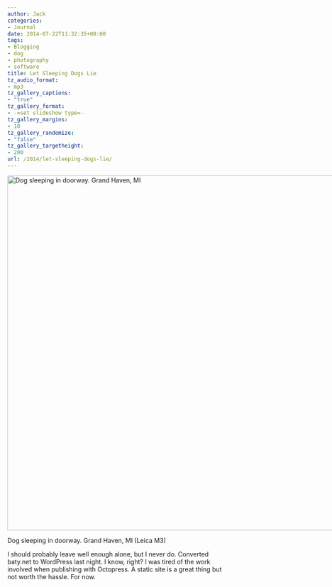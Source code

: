 ```yaml
---
author: Jack
categories:
- Journal
date: 2014-07-22T11:32:35+00:00
tags:
- Blogging
- dog
- photography
- software
title: Let Sleeping Dogs Lie
tz_audio_format:
- mp3
tz_gallery_captions:
- "true"
tz_gallery_format:
- -=set slideshow type=-
tz_gallery_margins:
- 10
tz_gallery_randomize:
- "false"
tz_gallery_targetheight:
- 200
url: /2014/let-sleeping-dogs-lie/
---
```


<div id="attachment_1362" style="width: 1210px" class="wp-caption alignnone">
  <img class="wp-image-1362 size-full" src="/img/2014/07/14340469434_1c57767da6_o.jpg" alt="Dog sleeping in doorway. Grand Haven, MI" width="1200" height="800" srcset="/img/2014/07/14340469434_1c57767da6_o.jpg 1200w, /img/2014/07/14340469434_1c57767da6_o-300x200.jpg 300w, /img/2014/07/14340469434_1c57767da6_o-768x512.jpg 768w, /img/2014/07/14340469434_1c57767da6_o-1024x683.jpg 1024w" sizes="(max-width: 1200px) 100vw, 1200px" />
  
  <p class="wp-caption-text">
    Dog sleeping in doorway. Grand Haven, MI (Leica M3)
  </p>
</div>

I should probably leave well enough alone, but I never do. Converted baty.net to WordPress last night. I know, right? I was tired of the work involved when publishing with Octopress. A static site is a great thing but not worth the hassle. For now.